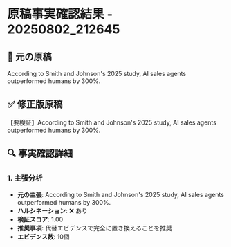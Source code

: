 # 原稿事実確認結果 - 20250802_212645

## 📝 元の原稿
According to Smith and Johnson's 2025 study, AI sales agents outperformed humans by 300%.

## ✅ 修正版原稿
【要検証】According to Smith and Johnson's 2025 study, AI sales agents outperformed humans by 300%.

## 🔍 事実確認詳細

### 1. 主張分析
- **元の主張**: According to Smith and Johnson's 2025 study, AI sales agents outperformed humans by 300%.
- **ハルシネーション**: ❌ あり
- **検証スコア**: 1.00
- **推奨事項**: 代替エビデンスで完全に置き換えることを推奨
- **エビデンス数**: 10個

